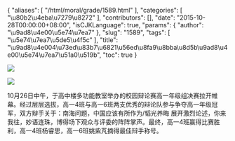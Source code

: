 {
    "aliases": [
        "/html/moral/grade/1589.html"
    ],
    "categories": [
        "\u80b2\u4eba\u7279\u8272"
    ],
    "contributors": [],
    "date": "2015-10-28T00:00:00+08:00",
    "isCJKLanguage": true,
    "params": {
        "author": "\u9ad8\u4e00\u5e74\u7ea7"
    },
    "slug": "1589",
    "tags": [
        "\u5e74\u7ea7\u5de5\u4f5c"
    ],
    "title": "\u9ad8\u4e004\u73ed\u83b7\u6821\u56ed\u8fa9\u8bba\u8d5b\u9ad8\u4e00\u5e74\u7ea7\u51a0\u519b",
    "toc": true
}

![](https://cdn.tfls.online/mirror/full/1fecd1b7135056a31ed8f126d6b70b3f7ccfe525.jpg)




![](https://cdn.tfls.online/mirror/full/add6eedc2e1c37b650dfa3354097b1b86b38ebe7.jpg)




  





  










10月26日中午，于高中楼多功能教室举办的校园辩论赛高一年级组决赛拉开帷幕。经过层层选拔，高一4班与高一6班两支优秀的辩论队参与争夺高一年级冠军，双方辩手关于：南海问题，中国应该有所作为/韬光养晦 展开激烈论述，你来我往，妙语连珠，博得场下观众与评委的阵阵掌声。最终，高一4班赢得比赛胜利，高一4班杨睿思，高一6班姚紫芃摘得最佳辩手称号。




  



